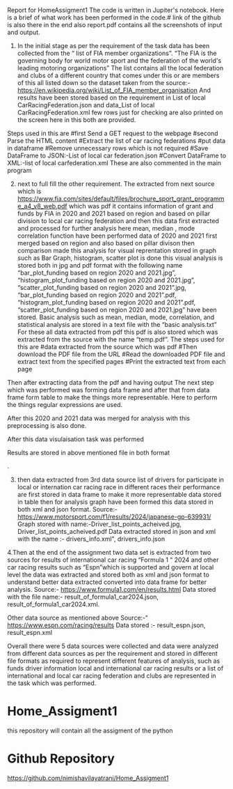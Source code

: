 Report for HomeAssigment1
The code is written in Jupiter's notebook. Here is a brief of what work has been performed in the code.# link of the github is also there in the end also report.pdf contains all the screenshots of input and output.
1. In the initial stage as per the requirement of the task data has been collected from the “ list of FIA member organizations”. “The FIA is the governing body for world motor sport and the federation of the world's leading motoring organizations” The list contains all the local federation and clubs of a different country that comes under this or are members of this all listed down so the dataset taken from the source:- https://en.wikipedia.org/wiki/List_of_FIA_member_organisation
And results have been stored based on the requirement in List of local CarRacingFederation.json and data_List of local CarRacingFederation.xml few rows just for checking are also printed on the screen here in this both are provided.
 
Steps used in this are 
#first Send a GET request to the webpage
#second Parse the HTML content
#Extract the list of car racing federations
#put data in dataframe
#Remove unnecessary rows which is not required
#Save DataFrame to JSON:-List of local car federation.json
#Convert DataFrame to XML:-list of local carfederation.xml
These are also commented in the main program
 
2. next to full fill the other requirement. The extracted from next source which is https://www.fia.com/sites/default/files/brochure_sport_grant_programme_a4_v8_web.pdf  which was pdf it contains information of grant and funds by FIA in 2020 and 2021 based on region and based on pillar division to local car racing federation and then this data first extracted and processed for further analysis here mean, median , mode correlation function have been performed data of 2020 and 2021 first merged based on region and also based on pillar divison then comparison made this analysis for visual reprentation stored in graph such as Bar Graph, histogram, scatter plot is done this visual analysis is stored both in jpg and pdf format with the following name “bar_plot_funding based on region 2020 and 2021.jpg”, “histogram_plot_funding based on region 2020 and 2021.jpg”, “scatter_plot_funding based on region 2020 and 2021”.jpg, “bar_plot_funding based on region 2020 and 2021”.pdf, “histogram_plot_funding based on region 2020 and 2021”.pdf, “scatter_plot_funding based on region 2020 and 2021.jpg” have been stored.
Basic analysis such as mean, median, mode, correlation, and statistical analysis are stored in a text file with the “basic analysis.txt” For these all data extracted from pdf this pdf is also stored which was extracted from the source with the name “temp.pdf”. 
The steps used for this are
#data extracted from the source which was pdf
#Then download the PDF file from the URL
#Read the downloaded PDF file and extract text from the specified pages
#Print the extracted text from each page
 
 
Then after extracting data from the pdf and having output 
The next step which was performed was forming data frame and after that from data frame form table to make the things more representable. Here to perform the things regular expressions are used.
 
 
After this 2020 and 2021 data was merged for analysis with this preprocessing is also done.
 
 
After this data visulaisation task was performed
 
Results are stored in above mentioned file in both format
 
.

 
3. then data extracted from 3rd data source list of drivers for participate in local or internation car racing race in different races their performance are first stored in data frame to make it more representable data stored in table then for analysis graph have been formed this data stored in both xml and json format.
Source:- https://www.motorsport.com/f1/results/2024/japanese-gp-639931/
 Graph stored with name:-Driver_list_points_acheived.jpg, Driver_list_points_acheived.pdf
Data extracted stored in json and xml with the name :- drivers_info.xml", drivers_info.json
  
4.Then at the end of the assignment two data set is extracted from two sources for results of international car racing “Formula 1 “ 2024 and other car racing results such as “Espn”which is supported and govern at local level the data was extracted and stored both as xml and json format to understand better data extracted converted into data frame for better analysis.
Source:- https://www.formula1.com/en/results.html
Data stored with the file name:- result_of_formula1_car2024.json, result_of_formula1_car2024.xml.
 
Other data source as mentioned above
Source:-“ https://www.espn.com/racing/results
Data stored :- result_espn.json, result_espn.xml
 
 
Overall there were 5 data sources were collected and data were analyzed from different data sources as per the requirement and stored in different file formats as required to represent different features of analysis, such as funds driver information local and international car racing results or a list of international and local car racing federation and clubs are represented in the task which was performed.
# Home_Assigment1
this repository will contain all the assigment of the python


# Github Repository
https://github.com/nimishavilayatrani/Home_Assigment1





